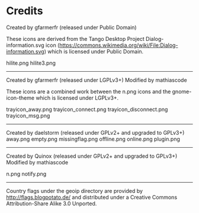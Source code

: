 # Credits

Created by gfarmerfr (released under Public Domain)

These icons are derived from the Tango Desktop Project Dialog-information.svg icon
(https://commons.wikimedia.org/wiki/File:Dialog-information.svg) which is licensed under Public Domain.

hilite.png
hilite3.png

---

Created by gfarmerfr (released under LGPLv3+)
Modified by mathiascode

These icons are a combined work between the n.png icons and the gnome-icon-theme
which is licensed under LGPLv3+.

trayicon_away.png
trayicon_connect.png
trayicon_disconnect.png
trayicon_msg.png

---

Created by daelstorm (released under GPLv2+ and upgraded to GPLv3+)
away.png
empty.png
missingflag.png
offline.png
online.png
plugin.png

---

Created by Quinox (released under GPLv2+ and upgraded to GPLv3+)
Modified by mathiascode

n.png
notify.png

---

Country flags under the geoip directory are provided by http://flags.blogpotato.de/
and distributed under a Creative Commons Attribution-Share Alike 3.0 Unported.
